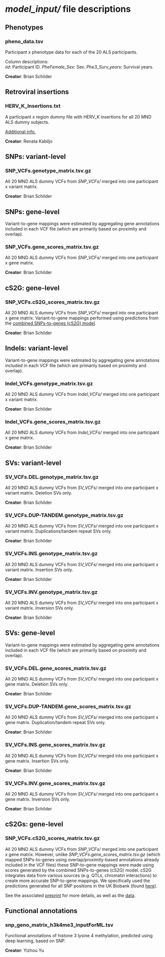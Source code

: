 # *model_input/* file descriptions 

## Phenotypes 

### pheno_data.tsv 

Participant x phenotype data for each of the 20 ALS participants.  

Column descriptions:  
*iid*: Participant ID.
*PheFemale_Sex*: Sex. 
*Phe3_Surv_years*: Survival years. 

**Creator**: Brian Schilder


## Retroviral insertions 

### HERV_K_Insertions.txt 

A participant x region dummy file with HERV_K insertions for all 20 MND ALS dummy subjects.  

[Additional info.](https://github.com/DEMON-NEUROHACK/Challenge-3-London-Team-C/blob/main/data/HERVK_Insertions/readme.md)

**Creator**: Renata Kabiljo 


## SNPs: variant-level

### SNP_VCFs.genotype_matrix.tsv.gz 

All 20 MND ALS dummy VCFs from *SNP_VCFs/* merged into one participant x variant matrix. 

**Creator**: Brian Schilder


## SNPs: gene-level 

Variant-to-gene mappings were estimated by aggregating gene annotations included in each VCF file (which are primarily based on proximity and overlap). 

### SNP_VCFs.gene_scores_matrix.tsv.gz 

All 20 MND ALS dummy VCFs from *SNP_VCFs/* merged into one participant x gene matrix. 

**Creator**: Brian Schilder 

## cS2G: gene-level 

### SNP_VCFs.cS2G_scores_matrix.tsv.gz 

All 20 MND ALS dummy VCFs from *SNP_VCFs/* merged into one participant x gene matrix.
Variant-to-gene mappings performed using predictions from the [combined SNPs-to-genes (cS2G) model](https://www.medrxiv.org/content/10.1101/2021.08.02.21261488v1).  

**Creator**: Brian Schilder 

## Indels: variant-level 

Variant-to-gene mappings were estimated by aggregating gene annotations included in each VCF file (which are primarily based on proximity and overlap). 

### Indel_VCFs.genotype_matrix.tsv.gz 

All 20 MND ALS dummy VCFs from *Indel_VCFs/* merged into one participant x variant matrix.  

**Creator**: Brian Schilder

### Indel_VCFs.gene_scores_matrix.tsv.gz 

All 20 MND ALS dummy VCFs from *Indel_VCFs/* merged into one participant x gene matrix.  

**Creator**: Brian Schilder


## SVs: variant-level

### SV_VCFs.DEL.genotype_matrix.tsv.gz 

All 20 MND ALS dummy VCFs from *SV_VCFs/* merged into one participant x variant matrix. Deletion SVs only.  

**Creator**: Brian Schilder

### SV_VCFs.DUP-TANDEM.genotype_matrix.tsv.gz

All 20 MND ALS dummy VCFs from *SV_VCFs/* merged into one participant x variant matrix. Duplications/tandem repeat SVs only.  

**Creator**: Brian Schilder

### SV_VCFs.INS.genotype_matrix.tsv.gz

All 20 MND ALS dummy VCFs from *SV_VCFs/* merged into one participant x variant matrix. Insertion SVs only.  

**Creator**: Brian Schilder

### SV_VCFs.INV.genotype_matrix.tsv.gz 

All 20 MND ALS dummy VCFs from *SV_VCFs/* merged into one participant x variant matrix. Inversion SVs only.   

**Creator**: Brian Schilder 


## SVs: gene-level  

Variant-to-gene mappings were estimated by aggregating gene annotations included in each VCF file (which are primarily based on proximity and overlap). 

### SV_VCFs.DEL.gene_scores_matrix.tsv.gz  

All 20 MND ALS dummy VCFs from *SV_VCFs/* merged into one participant x gene matrix. Deletion SVs only.   

**Creator**: Brian Schilder  

### SV_VCFs.DUP-TANDEM.gene_scores_matrix.tsv.gz 

All 20 MND ALS dummy VCFs from *SV_VCFs/* merged into one participant x gene matrix. Duplication/tandem repeat SVs only.   

**Creator**: Brian Schilder  

### SV_VCFs.INS.gene_scores_matrix.tsv.gz  

All 20 MND ALS dummy VCFs from *SV_VCFs/* merged into one participant x gene matrix. Insertion SVs only.   

**Creator**: Brian Schilder  

### SV_VCFs.INV.gene_scores_matrix.tsv.gz  

All 20 MND ALS dummy VCFs from *SV_VCFs/* merged into one participant x gene matrix. Inversion SVs only.   

**Creator**: Brian Schilder  

## cS2Gs: gene-level 

### SNP_VCFs.cS2G_scores_matrix.tsv.gz 

All 20 MND ALS dummy VCFs from *SNP_VCFs/* merged into one participant x gene matrix. 
However, unlike *SNP_VCFs.gene_scores_matrix.tsv.gz* (which mapped SNPs-to-genes using overlap/proximity-based annotations already included in the VCF files) these SNP-to-gene mappings were made using scores generated by the combined SNPs-to-genes (cS2G) model. cS2G integrates data from various sources (e.g. QTLs, chromatin interactions) to create 
more accurate SNP-to-gene mappings. We specifically used the predictions generated for all SNP positions in the UK Biobank (found [here](https://alkesgroup.broadinstitute.org/cS2G/cS2G_UKBB/)). 

See the associated [preprint](https://www.medrxiv.org/content/10.1101/2021.08.02.21261488v1) for more details, as well as the [data](https://alkesgroup.broadinstitute.org/cS2G/).

## Functional annotations 

### snp_geno_matrix_h3k4me3_inputForML.tsv

Functional annotations of histone 3 lysine 4 methylation, predicted using deep learning, based on SNP. 

**Creator**: Yizhou Yu
